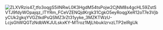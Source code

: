 ![ZLXVRzis47_tfo3oqgS5iINRwL0K3HgdM54tsPojw2CjNM8s4gcHL59ZstSVTJ9fdyWOpajqz_lTYRm_FCeVZENQjdKrgk31CgkO5eyRoqgXeR12oT7e3VjbyCUk2gkqYVGZtkdPsQSMZ3rZt31yyke_3MZKTWzU-LcjsGhWQGTzNdbWKJULskxKY-MTroz1MjLhbuklzrvzLTP2elRgUk](https://github.com/user-attachments/assets/49332430-13ec-4c1f-8996-7ca66a6d9936)
